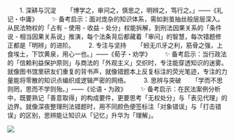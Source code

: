　　1. 深耕与沉淀
　　「博学之，审问之，慎思之，明辨之，笃行之。」——《礼记・中庸》
　　✨ 备考启示：面对庞杂的知识体系，需如剥茧抽丝般层层深入。从民法物权的「占有 - 使用 - 收益 - 处分」权能拆解，到刑法因果关系的「条件说 - 相当因果关系说」推演，每个法条背后都藏着「审问」的智慧，每次错题修正都是「明辨」的进阶。
　　2. 专注与坚持
　　「蚓无爪牙之利，筋骨之强，上食埃土，下饮黄泉，用心一也。」——《荀子・劝学》
　　✨ 备考启示：当行政法的「信赖利益保护原则」与商法的「外观主义」交织时，专注能穿透知识的迷雾。就像图书馆里研友们重复的背书声，就像错题本上反复标注的荧光笔迹，专注的力量能将零散的知识点编织成逻辑严密的网络。
　　3. 思辨与突破
　　「学而不思则罔，思而不学则殆。」——《论语・为政》
　　✨ 备考启示：在民法案例分析中，既要熟记「善意取得」的构成要件，更要思考「无权处分」与「表见代理」的边界。就像深夜整理刑法错题时，用不同颜色便签标注「对象错误」与「打击错误」的区别，思辨能让知识从「记忆」升华为「理解」。

<img src="https://cdn-ak.f.st-hatena.com/images/fotolife/f/fox6/20250524/20250524121514.jpg">
